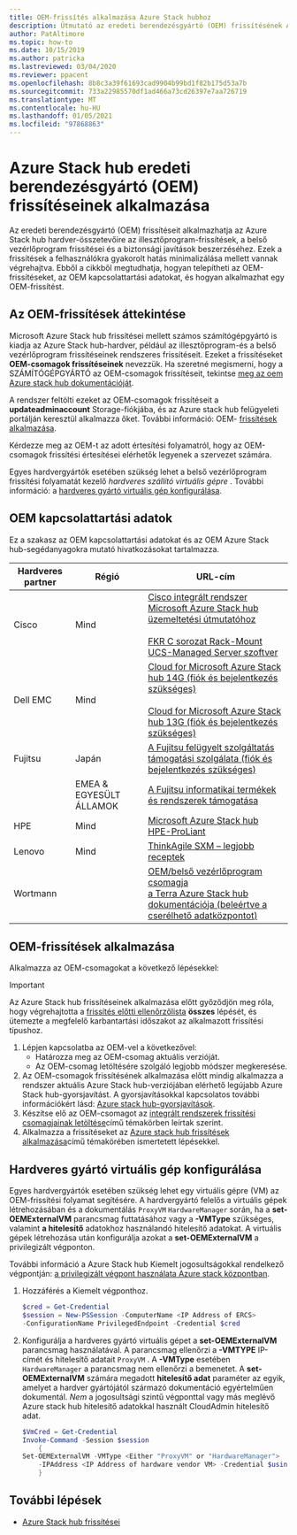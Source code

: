 ```yaml
---
title: OEM-frissítés alkalmazása Azure Stack hubhoz
description: Útmutató az eredeti berendezésgyártó (OEM) frissítésének Azure Stack hub-ra való alkalmazásához.
author: PatAltimore
ms.topic: how-to
ms.date: 10/15/2019
ms.author: patricka
ms.lastreviewed: 03/04/2020
ms.reviewer: ppacent
ms.openlocfilehash: 8b8c3a39f61693cad9904b99bd1f82b175d53a7b
ms.sourcegitcommit: 733a22985570df1ad466a73cd26397e7aa726719
ms.translationtype: MT
ms.contentlocale: hu-HU
ms.lasthandoff: 01/05/2021
ms.locfileid: "97868863"
---
```

# <a name="apply-azure-stack-hub-original-equipment-manufacturer-oem-updates"></a>Azure Stack hub eredeti berendezésgyártó (OEM) frissítéseinek alkalmazása

Az eredeti berendezésgyártó (OEM) frissítéseit alkalmazhatja az Azure Stack hub hardver-összetevőire az illesztőprogram-frissítések, a belső vezérlőprogram frissítései és a biztonsági javítások beszerzéséhez. Ezek a frissítések a felhasználókra gyakorolt hatás minimalizálása mellett vannak végrehajtva. Ebből a cikkből megtudhatja, hogyan telepítheti az OEM-frissítéseket, az OEM kapcsolattartási adatokat, és hogyan alkalmazhat egy OEM-frissítést.

## <a name="overview-of-oem-updates"></a>Az OEM-frissítések áttekintése

Microsoft Azure Stack hub frissítései mellett számos számítógépgyártó is kiadja az Azure Stack hub-hardver, például az illesztőprogram-és a belső vezérlőprogram frissítéseinek rendszeres frissítéseit. Ezeket a frissítéseket **OEM-csomagok frissítéseinek** nevezzük. Ha szeretné megismerni, hogy a SZÁMÍTÓGÉPGYÁRTÓ az OEM-csomagok frissítéseit, tekintse [meg az oem Azure stack hub dokumentációját](#oem-contact-information).

A rendszer feltölti ezeket az OEM-csomagok frissítéseit a **updateadminaccount** Storage-fiókjába, és az Azure stack hub felügyeleti portálján keresztül alkalmazza őket. További információ: OEM- [frissítések alkalmazása](#apply-oem-updates).

Kérdezze meg az OEM-t az adott értesítési folyamatról, hogy az OEM-csomagok frissítési értesítései elérhetők legyenek a szervezet számára.

Egyes hardvergyártók esetében szükség lehet a belső vezérlőprogram frissítési folyamatát kezelő *hardveres szállító virtuális gépre* . További információ: a [hardveres gyártó virtuális gép konfigurálása](#configure-hardware-vendor-vm).

## <a name="oem-contact-information"></a>OEM kapcsolattartási adatok

Ez a szakasz az OEM kapcsolattartási adatokat és az OEM Azure Stack hub-segédanyagokra mutató hivatkozásokat tartalmazza.

| Hardveres partner | Régió | URL-cím |
|-----|----|-----|
| Cisco | Mind | [Cisco integrált rendszer Microsoft Azure Stack hub üzemeltetési útmutatóhoz](https://aka.ms/aa708e2)<br><br>[FKR C sorozat Rack-Mount UCS-Managed Server szoftver](https://aka.ms/aa700rq) |
| Dell EMC | Mind | [Cloud for Microsoft Azure Stack hub 14G (fiók és bejelentkezés szükséges)](https://support.emc.com/downloads/44615_Cloud-for-Microsoft-Azure-Stack-14G)<br><br>[Cloud for Microsoft Azure Stack hub 13G (fiók és bejelentkezés szükséges)](https://support.emc.com/downloads/42238_Cloud-for-Microsoft-Azure-Stack-13G) |
| Fujitsu | Japán | [A Fujitsu felügyelt szolgáltatás támogatási szolgálata (fiók és bejelentkezés szükséges)](https://eservice.fujitsu.com/supportdesk-web/) |
|  | EMEA & EGYESÜLT ÁLLAMOK | [A Fujitsu informatikai termékek és rendszerek támogatása](https://support.ts.fujitsu.com/IndexContact.asp?lng=COM&ln=no&LC=del) |
| HPE | Mind | [Microsoft Azure Stack hub HPE-ProLiant](http://www.hpe.com/info/MASupdates) |
| Lenovo | Mind | [ThinkAgile SXM – legjobb receptek](https://datacentersupport.lenovo.com/us/en/solutions/ht505122)
| Wortmann |  | [OEM/belső vezérlőprogram csomagja](https://aka.ms/AA6z600)<br>[a Terra Azure Stack hub dokumentációja (beleértve a cserélhető adatközpontot)](https://aka.ms/aa6zktc)

## <a name="apply-oem-updates"></a>OEM-frissítések alkalmazása

Alkalmazza az OEM-csomagokat a következő lépésekkel:

> [!IMPORTANT]
> Az Azure Stack hub frissítéseinek alkalmazása előtt győződjön meg róla, hogy végrehajtotta a [frissítés előtti ellenőrzőlista](release-notes-checklist.md) **összes** lépését, és ütemezte a megfelelő karbantartási időszakot az alkalmazott frissítési típushoz.

1. Lépjen kapcsolatba az OEM-vel a következővel:
      - Határozza meg az OEM-csomag aktuális verzióját.  
      - Az OEM-csomag letöltésére szolgáló legjobb módszer megkeresése.  
2. Az OEM-csomagok frissítésének alkalmazása előtt mindig alkalmazza a rendszer aktuális Azure Stack hub-verziójában elérhető legújabb Azure Stack hub-gyorsjavítást. A gyorsjavításokkal kapcsolatos további információkért lásd: [Azure stack hub-gyorsjavítások](azure-stack-servicing-policy.md).
3. Készítse elő az OEM-csomagot az [integrált rendszerek frissítési csomagjainak letöltése](azure-stack-servicing-policy.md)című témakörben leírtak szerint.
4. Alkalmazza a frissítéseket az [Azure stack hub frissítések alkalmazása](azure-stack-apply-updates.md)című témakörében ismertetett lépésekkel.

## <a name="configure-hardware-vendor-vm"></a>Hardveres gyártó virtuális gép konfigurálása

Egyes hardvergyártók esetében szükség lehet egy virtuális gépre (VM) az OEM-frissítési folyamat segítésére. A hardvergyártó felelős a virtuális gépek létrehozásában és a dokumentálás `ProxyVM` `HardwareManager` során, ha a **set-OEMExternalVM** parancsmag futtatásához vagy a **-VMType** szükséges, valamint **a hitelesítő** adatokhoz használandó hitelesítő adatokat. A virtuális gépek létrehozása után konfigurálja azokat a **set-OEMExternalVM** a privilegizált végponton.

További információ a Azure Stack hub Kiemelt jogosultságokkal rendelkező végpontján: [a privilegizált végpont használata Azure stack központban](azure-stack-privileged-endpoint.md).

1. Hozzáférés a Kiemelt végponthoz.

    ```powershell  
    $cred = Get-Credential
    $session = New-PSSession -ComputerName <IP Address of ERCS>
    -ConfigurationName PrivilegedEndpoint -Credential $cred
    ```

2. Konfigurálja a hardveres gyártó virtuális gépet a **set-OEMExternalVM** parancsmag használatával. A parancsmag ellenőrzi a **-VMTYPE** IP-címét és hitelesítő adatait `ProxyVM` . A **-VMType** esetében `HardwareManager` a parancsmag nem ellenőrzi a bemenetet. A **set-OEMExternalVM** számára megadott **hitelesítő adat** paraméter az egyik, amelyet a hardver gyártójától származó dokumentáció egyértelműen dokumentál.  *Nem* a jogosultsági szintű végponttal vagy más meglévő Azure stack hub hitelesítő adatokkal használt CloudAdmin hitelesítő adat.

    ```powershell  
    $VmCred = Get-Credential
    Invoke-Command -Session $session
        {
    Set-OEMExternalVM -VMType <Either "ProxyVM" or "HardwareManager">
        -IPAddress <IP Address of hardware vendor VM> -Credential $using:VmCred
        }
    ```

## <a name="next-steps"></a>További lépések

- [Azure Stack hub frissítései](azure-stack-updates.md)
